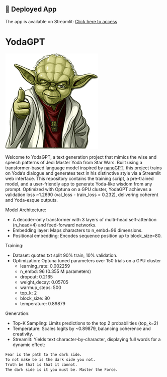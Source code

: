 ## 🚀 Deployed App

The app is available on Streamlit: [Click here to access](https://yodagpt.streamlit.app)

# YodaGPT
![alt text](https://github.com/danis-b/YodaGPT/blob/main/logo.png)

Welcome to YodaGPT, a text generation project that mimics the wise and  speech patterns of Jedi Master Yoda from Star Wars. Built using a transformer-based language model inspired by [nanoGPT](https://github.com/karpathy/nanoGPT), this project trains on Yoda’s dialogue and generates text in his distinctive style via a Streamlit web interface.
This repository contains the training script, a pre-trained model, and a user-friendly app to generate Yoda-like wisdom from any prompt. Optimized with Optuna on a GPU cluster, YodaGPT achieves a validation loss ~1.2690 (val_loss - train_loss = 0.232), delivering coherent and Yoda-esque outputs.

Model Architecture:
* A decoder-only transformer with 3 layers of  multi-head self-attention (n_head=4) and feed-forward networks. 
* Embedding layer: Maps characters to n_embd=96 dimensions.
* Positional embedding: Encodes sequence position up to block_size=80.

Training:
* Dataset: quotes.txt split 90% train, 10% validation.
* Optimization: Optuna tuned parameters over 150 trials on a GPU cluster
  * learning_rate: 0.002259
  * n_embd: 96 (0.355 M parameters)
  * dropout: 0.2165
  * weight_decay: 0.05705
  * warmup_steps: 500
  * top_k: 2
  * block_size: 80
  * temperature: 0.89879
    
Generation:
* Top-K Sampling: Limits predictions to the top 2 probabilities (top_k=2)
* Temperature: Scales logits by ~0.89879, balancing coherence and creativity.
* Streamlit: Yields text character-by-character, displaying full words for a dynamic effect:
```
Fear is the path to the dark side.
To not make be is the dark side you not.
Truth be that is that it cannot.
The dark side is it you must be. Master the Force.
```
